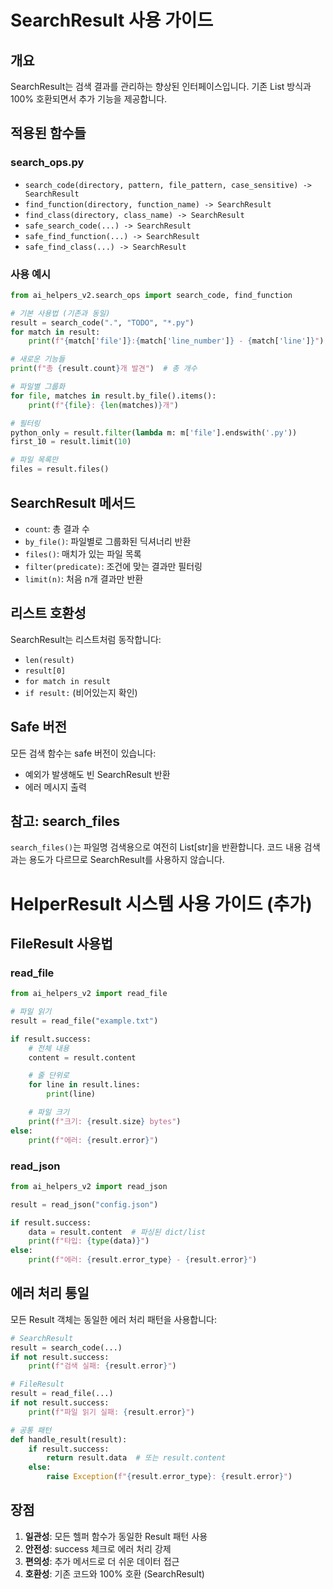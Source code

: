 # SearchResult 사용 가이드

## 개요
SearchResult는 검색 결과를 관리하는 향상된 인터페이스입니다.
기존 List 방식과 100% 호환되면서 추가 기능을 제공합니다.

## 적용된 함수들

### search_ops.py
- `search_code(directory, pattern, file_pattern, case_sensitive) -> SearchResult`
- `find_function(directory, function_name) -> SearchResult`
- `find_class(directory, class_name) -> SearchResult`
- `safe_search_code(...) -> SearchResult`
- `safe_find_function(...) -> SearchResult`
- `safe_find_class(...) -> SearchResult`

### 사용 예시

```python
from ai_helpers_v2.search_ops import search_code, find_function

# 기본 사용법 (기존과 동일)
result = search_code(".", "TODO", "*.py")
for match in result:
    print(f"{match['file']}:{match['line_number']} - {match['line']}")

# 새로운 기능들
print(f"총 {result.count}개 발견")  # 총 개수

# 파일별 그룹화
for file, matches in result.by_file().items():
    print(f"{file}: {len(matches)}개")

# 필터링
python_only = result.filter(lambda m: m['file'].endswith('.py'))
first_10 = result.limit(10)

# 파일 목록만
files = result.files()
```

## SearchResult 메서드

- `count`: 총 결과 수
- `by_file()`: 파일별로 그룹화된 딕셔너리 반환
- `files()`: 매치가 있는 파일 목록
- `filter(predicate)`: 조건에 맞는 결과만 필터링
- `limit(n)`: 처음 n개 결과만 반환

## 리스트 호환성
SearchResult는 리스트처럼 동작합니다:
- `len(result)` 
- `result[0]`
- `for match in result`
- `if result:` (비어있는지 확인)

## Safe 버전
모든 검색 함수는 safe 버전이 있습니다:
- 예외가 발생해도 빈 SearchResult 반환
- 에러 메시지 출력

## 참고: search_files
`search_files()`는 파일명 검색용으로 여전히 List[str]을 반환합니다.
코드 내용 검색과는 용도가 다르므로 SearchResult를 사용하지 않습니다.


# HelperResult 시스템 사용 가이드 (추가)

## FileResult 사용법

### read_file
```python
from ai_helpers_v2 import read_file

# 파일 읽기
result = read_file("example.txt")

if result.success:
    # 전체 내용
    content = result.content

    # 줄 단위로
    for line in result.lines:
        print(line)

    # 파일 크기
    print(f"크기: {result.size} bytes")
else:
    print(f"에러: {result.error}")
```

### read_json
```python
from ai_helpers_v2 import read_json

result = read_json("config.json")

if result.success:
    data = result.content  # 파싱된 dict/list
    print(f"타입: {type(data)}")
else:
    print(f"에러: {result.error_type} - {result.error}")
```

## 에러 처리 통일

모든 Result 객체는 동일한 에러 처리 패턴을 사용합니다:

```python
# SearchResult
result = search_code(...)
if not result.success:
    print(f"검색 실패: {result.error}")

# FileResult
result = read_file(...)
if not result.success:
    print(f"파일 읽기 실패: {result.error}")

# 공통 패턴
def handle_result(result):
    if result.success:
        return result.data  # 또는 result.content
    else:
        raise Exception(f"{result.error_type}: {result.error}")
```

## 장점

1. **일관성**: 모든 헬퍼 함수가 동일한 Result 패턴 사용
2. **안전성**: success 체크로 에러 처리 강제
3. **편의성**: 추가 메서드로 더 쉬운 데이터 접근
4. **호환성**: 기존 코드와 100% 호환 (SearchResult)
